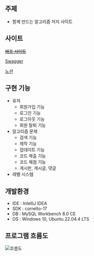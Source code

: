 ## 주제

- 함께 만드는 알고리즘 저지 사이트

## 사이트
~~[배포 사이트](https://retrospect-project.n-e.kr/)~~

[Swagger](https://retrospect-project.n-e.kr/swagger-ui/index.html)

[노션](https://soundbar91.notion.site/Retrospect-Project-f88ed9e690ce480ca348c6914b9103af?pvs=4)

## 구현 기능

- 유저
    - 회원가입 기능
    - 로그인 기능
    - 로그아웃 기능
    - 회원 탈퇴 기능
- 알고리즘 문제
    - 검색 기능
    - 제작 기능
    - 업데이트 기능
    - 코드 제출 기능
    - 코드 채점 기능
    - 게시판, 게시글, 댓글
- 레벨 시스템

## 개발환경
- IDE : IntelliJ IDEA
- SDK : corretto-17
- DB : MySQL Workbench 8.0 CE
- OS : Windows 10, Ubuntu 22.04.4 LTS

## 프로그램 흐름도
![흐름도](https://github.com/user-attachments/assets/511d80da-678f-42b3-897c-0c5683de757e)


